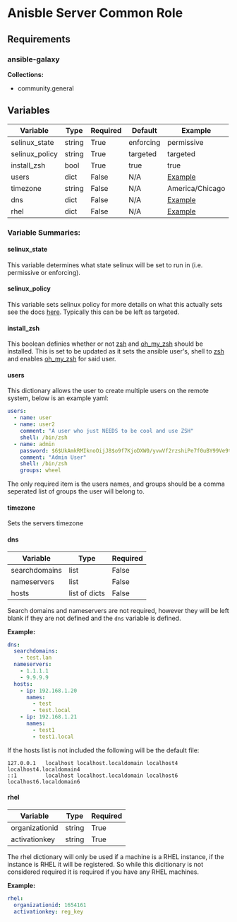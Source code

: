 # Anisble Server Common Role  

## Requirements
### ansible-galaxy
__Collections:__
  - community.general

## Variables
| Variable | Type | Required | Default | Example |
|    -     |   -  |     -    |    -    |    -    |
| selinux_state | string | True | enforcing | permissive |
| selinux_policy | string | True | targeted | targeted |
| install_zsh | bool | True | true | true |
| users | dict | False | N/A | [Example](#users) |
| timezone | string | False | N/A | America/Chicago |
| dns | dict | False | N/A | [Example](#dns) |
| rhel | dict | False | N/A | [Example](#rhel) |

### Variable Summaries:
#### selinux_state
This variable determines what state selinux will be set to run in (i.e. permissive or enforcing).

#### selinux_policy
This variable sets selinux policy for more details on what this actually sets see the docs [here](https://access.redhat.com/documentation/en-us/red_hat_enterprise_linux/6/html/security-enhanced_linux/chap-security-enhanced_linux-targeted_policy). Typically this can be be left as targeted.

#### install_zsh
This boolean definies whether or not [zsh](https://www.zsh.org/) and [oh_my_zsh](https://ohmyz.sh/) should be installed. This is set to be updated as it sets the ansible user's, shell to [zsh](https://www.zsh.org/) and enables [oh_my_zsh](https://ohmyz.sh/) for said user.  

#### users  
This dictionary allows the user to create multiple users on the remote system, below is an example yaml:
``` yaml
users:
  - name: user
  - name: user2
    comment: "A user who just NEEDS to be cool and use ZSH"
    shell: /bin/zsh
  - name: admin
    password: $6$UkAmkRMIknoOijJ8$o9f7KjoDXW0/yvwVf2rzshiPe7f0uBY99Ve9tn2uyIt1/U5RyV67k37tJY72TfBxzYCgk2vXWNo439jAgMyS41
    comment: "Admin User"
    shell: /bin/zsh
    groups: wheel
```
The only required item is the users names, and groups should be a comma seperated list of groups the user will belong to.

#### timezone
Sets the servers timezone

#### dns  
| Variable | Type | Required |
|    -     |   -  |     -    |
| searchdomains | list | False |
| nameservers | list | False |  
| hosts | list of dicts | False |

Search domains and nameservers are not required, however they will be left blank if they are not defined and the `dns` variable is defined.

__Example:__
``` yaml
dns:
  searchdomains:
    - test.lan
  nameservers:
    - 1.1.1.1
    - 9.9.9.9
  hosts:
    - ip: 192.168.1.20
      names:
        - test
        - test.local
    - ip: 192.168.1.21
      names:
        - test1
        - test1.local
```
If the hosts list is not included the following will be the default file:
```
127.0.0.1   localhost localhost.localdomain localhost4 localhost4.localdomain4
::1         localhost localhost.localdomain localhost6 localhost6.localdomain6
```

#### rhel
| Variable | Type | Required |
|    -     |   -  |     -    |
| organizationid | string | True |
| activationkey | string | True |  

The rhel dictionary will only be used if a machine is a RHEL instance, if the instance is RHEL it will be registered. So while this dicitionary is not considered required it is required if you have any RHEL machines. 

__Example:__
``` yaml
rhel:
  organizationid: 1654161
  activationkey: reg_key
```
